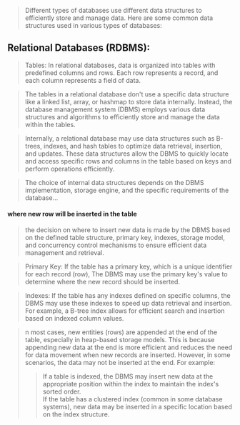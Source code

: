 > Different types of databases use different data structures to efficiently store and manage data. Here are some common data structures used in various types of databases:  

## Relational Databases (RDBMS):

> Tables: In relational databases, data is organized into tables with predefined columns and rows. Each row represents a record, and each column represents a field of data.   

> The tables in a relational database don't use a specific data structure like a linked list, array, or hashmap to store data internally. Instead, the database management system (DBMS) employs various data structures and algorithms to efficiently store and manage the data within the tables.

> Internally, a relational database may use data structures such as B-trees, indexes, and hash tables to optimize data retrieval, insertion, and updates. These data structures allow the DBMS to quickly locate and access specific rows and columns in the table based on keys and perform operations efficiently.

> The choice of internal data structures depends on the DBMS implementation, storage engine, and the specific requirements of the database...   

#### where new row will be inserted in the table
>  the decision on where to insert new data is made by the DBMS based on the defined table structure, primary key, indexes, storage model, and concurrency control mechanisms to ensure efficient data management and retrieval.

> Primary Key: If the table has a primary key, which is a unique identifier for each record (row), The DBMS may use the primary key's value to determine where the new record should be inserted.

> Indexes: If the table has any indexes defined on specific columns, the DBMS may use these indexes to speed up data retrieval and insertion. For example, a B-tree index allows for efficient search and insertion based on indexed column values.

> n most cases, new entities (rows) are appended at the end of the table, especially in heap-based storage models. This is because appending new data at the end is more efficient and reduces the need for data movement when new records are inserted.
> However, in some scenarios, the data may not be inserted at the end. For example:
>> If a table is indexed, the DBMS may insert new data at the appropriate position within the index to maintain the index's sorted order.  
>> If the table has a clustered index (common in some database systems), new data may be inserted in a specific location based on the index structure.
>> 
